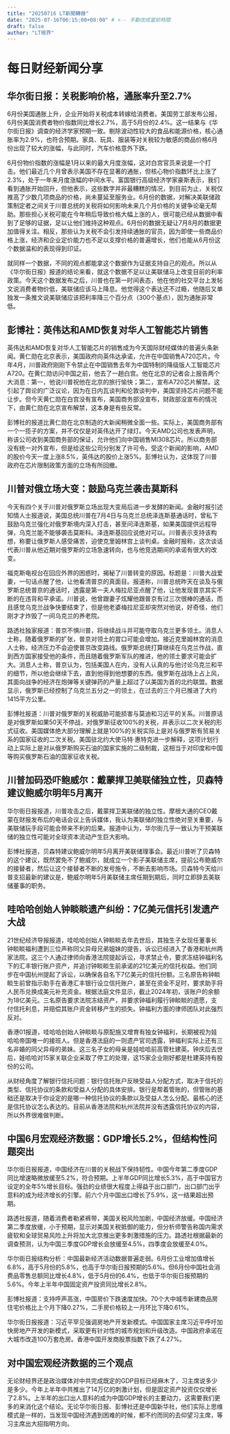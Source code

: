 ```yaml
--- 
title: "20250716 LT新聞轉錄"
date: "2025-07-16T06:15:00+08:00" # <-- 手動改成當前時間
draft: false
author: "LT視界"
---
```

<!--more-->

# 每日财经新闻分享

## 华尔街日报：关税影响价格，通胀率升至2.7%

6月份美国通胀上升，企业开始将关税成本转嫁给消费者。美国劳工部发布公报，6月份美国消费者物价指数同比增长2.7%，高于5月份的2.4%。这一结果与《华尔街日报》调查的经济学家预期一致。剔除波动性较大的食品和能源价格，核心通胀率为2.9%，也符合预期。家具、玩具、服装等对关税较为敏感的商品价格6月份出现了较大的涨幅，与此同时，汽车价格意外下跌。

6月份物价指数的涨幅是1月以来的最大月度涨幅，这对白宫官员来说是一个打击。他们最近几个月曾表示美国不存在显著的通胀，但核心物价指数环比上涨了2.3%，处于一年来月度涨幅的中间水平。富国银行高级经济学家豪斯表示，我们看到通胀开始回升，但他表示，这些数字并非最糟糕的情况，到目前为止，关税仅推高了少数几项商品的价格，尚未蔓延至服务业。6月份的数据，对解决美联储政策制定者之间关于川普总统的关税将如何影响未来几个月价格的关键争论毫无帮助。那些担心关税可能在今年稍后导致价格大幅上涨的人，很可能已经从数据中看到了足够的证据，足以让他们维持这种观点。6月份的数据无疑让7月8月的数据更加值得关注。相反，那些认为关税不会引发持续通胀的官员，因为即使一些商品价格上涨，经济和企业定价能力也不足以支撑价格的普遍增长，他们也能从6月份这个数据温和的表现得到印证。

就同样一个数据，不同的观点都能拿这个数据作为证据支持自己的观点。所以从《华尔街日报》报道的结论来看，就这个数据不足以让美联储马上改变目前的利率政策。今天这个数据发布之后，川普也在第一时间表态，他在他的社交平台上发帖文说消费者物价低，美联储应该马上降息。他觉得这个表达还不过瘾，他随后又单独发一条推文说美联储应该把利率降三个百分点（300个基点），因为通胀非常低。


## 彭博社：英伟达和AMD恢复对华人工智能芯片销售

英伟达和AMD恢复对华人工智能芯片的销售成为今天国际财经媒体的普遍头条新闻。黄仁勋在北京表示，美国政府向英伟达承诺，允许在中国销售A720芯片。今年4月，川普政府刚刚下令禁止在中国销售去年为中国特制的降级版人工智能芯片A720。在黄仁勋访问中国之前，他去了一趟白宫。他在北京的记者会上报告两个大消息：第一，他说川普祝他在北京的旅行愉快；第二，宣布A720芯片解禁。这引起了舆论的广泛议论，因为在日内瓦谈判和伦敦谈判中，美国坚持芯片问题不能让步。但今天黄仁勋在白宫没有宣布，美国商务部没宣布，财政部没宣布的情况下，由黄仁勋在北京宣布解禁，这本身是有些反常。

彭博社的报道比黄仁勋在北京制造的大新闻稍微全面一些。实际上，美国商务部有一个一揽子的方案，并不仅仅是对英伟达开了绿灯。今天AMD公司也发表声明，称该公司收到美国商务部的保证，允许他们向中国销售MI308芯片。所以商务部没有统一对外宣布，但是给这些公司分别发了许可令。受这个新闻的影响，AMD的股价今天一度上涨8.5%，英伟达的股价上涨5%。彭博社认为，这体现了川普政府在芯片限制政策方面的立场有所回撤。


## 川普对俄立场大变：鼓励乌克兰袭击莫斯科

今天有四个关于川普对俄罗斯立场出现大变局后进一步发酵的新闻。金融时报引述知情人士报道说，美国总统川普在7月4日与乌克兰总统泽连斯基通话时，曾私下鼓励乌克兰强化对俄罗斯境内深入打击，甚至问泽连斯基，如果美国提供远程导弹，乌克兰能不能够袭击莫斯科。泽连斯基回应说绝对可以。川普表示支持该构想，称要让俄罗斯人感受痛苦，迫使克里姆林宫上谈判桌。金融时报称，这次谈话代表川普从他近期对俄罗斯的立场急速转向，也与他竞选期间的承诺有很大的改变。

福克斯电视台在回应外界的困惑时，揭秘了川普转变的原因。标题是：川普大战爱妻，一句话点醒了他，让他看清普京的真面目。报道称，川普总统昨天在谈及与俄罗斯总统普京的通话时，透露是第一夫人梅拉尼亚点醒了他，让他发现普京其实不断的在违背和平承诺。川普说，他曾跟妻子炫耀他跟普京有过三次很棒的通话，而且感觉乌克兰战争快要结束了，但是他老婆梅拉尼亚却突然对他说，好奇怪，他们刚才才炸毁了一间乌克兰的养老院。


路透社独家报道：普京不惧川普，将继续战斗并可能夺取乌克兰更多领土。消息人士称，随着俄罗斯的扩张，普京对领土的胃口可能会增加。接近克里姆林宫的消息人士称，经济压力不会迫使普京改变路线。俄罗斯总统打算继续在乌克兰作战，直到西方国家接受他的条件，而且随着俄罗斯军队的推进，他的领土要求可能会扩大。消息人士称，普京认为，包括美国人在内，没有人认真的与他讨论乌克兰和平的细节，所以他会继续下去，直到他得到他想要的东西。俄罗斯在战场上占上风，其面向战争的经济在炮弹等关键弹药的产量上超过了以美国为首的北约联盟。数据显示，俄罗斯已经控制了乌克兰五分之一的领土，在过去的三个月已推进了大约1415平方公里。


彭博社报道：川普对俄罗斯的关税威胁可能损害与莫迪和习近平的关系。川普原话是对俄罗斯如果50天不停战，对俄罗斯征收100%的关税，并表示以二次关税的形式征收。美国媒体绝大部分理解上就是100%的关税实际上是对与俄罗斯有贸易关系的国家征收的二次关税。美国驻北约大使马特·惠特克进一步解释，这项计划行动上实际上是对从俄罗斯购买石油的国家实施的二级制裁，这相当于对印度和中国等购买俄罗斯石油的国家征收关税。


## 川普加码恐吓鲍威尔：戴蒙捍卫美联储独立性，贝森特建议鲍威尔明年5月离开

华尔街日报报道，川普攻击之后，戴蒙捍卫美联储的独立性。摩根大通的CEO戴蒙在财报发布后的电话会议上告诉媒体，我认为美联储的独立性绝对至关重要，与美联储玩手段可能会带来不利的后果。报道中认为，华尔街几乎一致认为干预美联储的独立性可能对全球资本流动产生巨大影响。

彭博社报道，贝森特建议鲍威尔明年5月离开美联储理事会。最近川普听了贝森特的这个建议，既然罢免不了鲍威尔，就成立一个影子美联储主席，提前公布鲍威尔的接替者，然后让这个接替者不断的发号施令，不断去影响市场。贝森特今天给川普支招最新的建议是，鲍威尔明年5月美联储主席任期到期后，同时立即辞去美联储董事的职务。


## 哇哈哈创始人钟睒睒遗产纠纷：7亿美元信托引发遗产大战

21世纪经济导报报道，哇哈哈创始人钟睒睒去年去世后，其独生子女现任董事长钟睒睒福利遭到三位声称同父异母兄弟姐妹的提告，诉讼已经进入了香港和杭州两家法院。这三个人通过律师向香港法院提起诉讼，寻求禁止令，要求冻结钟福利名下的汇丰银行账户资产，并追讨钟睒睒生前承诺的21亿美元的信托权益。他们同步在中国杭州提起了诉讼，以确保各自名下7亿美元的信托份额。三名原告称钟睒睒生前曾指示助手在香港汇丰银行设立信托账户，甚至在资金不足时，要求助手将人民币兑换成美元补充资金。根据法庭文件显示，截止2024年初，该账户的余额为18亿美元。三名原告要求法院冻结资产，并要求钟福利履行钟睒睒的遗愿，支付信托利息，并赔偿其账户资金转移产生的损失。钟福利方面的律师团队对此强烈反对。


香港01报道，哇哈哈创始人钟睒睒与原配施又增育有独女钟福利，长期被视为娃哈哈帝国唯一的接班人。但是香港法庭的一则遗产官司透露，钟福利实际上还有三名非婚的同父异母的弟妹。这三名子女的母亲是娃哈哈前高管杜建英。钟庆后去世后，娃哈哈对15家关联企业采取了停工的处理，这15家企业刚好都是杜建英持有股份的公司。


从财经角度了解银行信托问题：银行信托账户反映受益人分配方式，取决于信托的类型、信托协议的条款和受益人分配的具体安排。银行是帮着管账的，但管账的基础还是取决于你设定的是哪一种信托协议的条款以及受益人怎么分配。最核心的还是信托协议怎么表达的。目前从香港法院和杭州法院并没有透露信托协议的内容，所以外界很难做判断。


## 中国6月宏观经济数据：GDP增长5.2%，但结构性问题突出

华尔街日报报道，中国经济在川普的关税战下保持韧性。中国今年第二季度GDP同比增速略微放缓至5.2%，符合预期。上半年GDP同比增长5.3%，高于中国官方设定的全年5%增长目标。强劲的业绩很大程度上得益于出口部门，出口部门出乎意料的成为经济增长的引擎。前六个月中国出口增长了5.9%，这一结果超出预期。

路透社报道，随着消费者勒紧裤带，美国关税风险加剧，中国经济放缓。中国经济第二季度放缓，小于预期，显示对美国关税抵御的能力，但分析师警告称国内需求疲软和全球贸易风险上升将加大北京推出更多刺激措施的压力。路透社根据最新的调查预测，认为中国三季度GDP增长会放缓至4.5%，四季度会放缓至4.0%。


华尔街日报结构分析：中国最新经济活动数据普遍走弱。6月份工业增加值增长6.8%，高于5月份的5.8%，也高于华尔街日报预期的5.6%。但6月份中国社会消费品零售总额同比增长4.8%，低于5月份的6.4%，也低于华尔街日报预期的5.6%。今年上半年中国固定资产投资同比增长2.8%。


彭博社报道：支持呼声高涨，中国房价下跌速度加快。70个大中城市新建商品房住宅价格比上个月下降0.27%，二手房价格较上一月环比下降0.61%。


华尔街日报报道：习近平罕见强调房地产开发新模式。中国国家主席习近平呼吁加快房地产开发的新模式，采取更有针对性的城市规划和升级改造。中国政府承诺在大城市改造100万套危房。香港中国开发商股票指数下跌了4.27%。


##  对中国宏观经济数据的三个观点

无论财经界还是政治媒体对中共完成既定的GDP目标已经麻木了，习主席说多少是多少。今年上半年中共推出了14万亿的刺激计划，但是固定资产投资仅仅增长了2.8%。上半年的出口出人意料的成为中国GDP增长的主要动力，这需要我们更多的来消化这个结论。无论华尔街日报、彭博社还是中国新华社，他们实际上思维模式是一样的，当发现中国经济遇到困难的时候，都不约而同的去仰望习主席，等习主席出大招指明方向。
